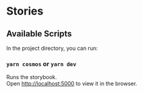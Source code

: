 # Stories

## Available Scripts

In the project directory, you can run:

### `yarn cosmos` or `yarn dev`

Runs the storybook.\
Open [http://localhost:5000](http://localhost:5000) to view it in the browser.
